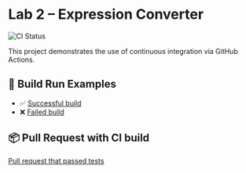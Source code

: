 # Lab 2 – Expression Converter

![CI Status](https://github.com/niglajkin/lab2/actions/workflows/build.yml/badge.svg)

This project demonstrates the use of continuous integration via GitHub Actions.

## 🔗 Build Run Examples

- ✅ [Successful build](https://github.com/niglajkin/lab2/actions/runs/15329941295)
- ❌ [Failed build](https://github.com/niglajkin/lab2/actions/runs/15329712664)


## 📦 Pull Request with CI build
[Pull request that passed tests](https://github.com/niglajkin/lab2/pull/1)

